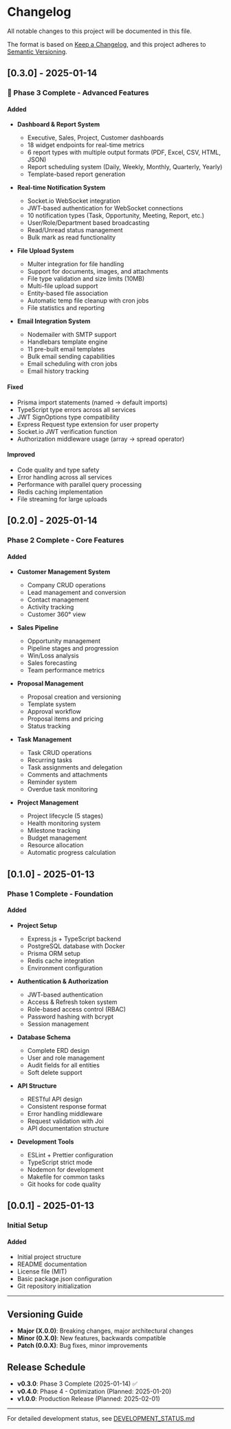 # Changelog

All notable changes to this project will be documented in this file.

The format is based on [Keep a Changelog](https://keepachangelog.com/en/1.0.0/),
and this project adheres to [Semantic Versioning](https://semver.org/spec/v2.0.0.html).

## [0.3.0] - 2025-01-14

### 🎉 Phase 3 Complete - Advanced Features

#### Added
- **Dashboard & Report System**
  - Executive, Sales, Project, Customer dashboards
  - 18 widget endpoints for real-time metrics
  - 6 report types with multiple output formats (PDF, Excel, CSV, HTML, JSON)
  - Report scheduling system (Daily, Weekly, Monthly, Quarterly, Yearly)
  - Template-based report generation

- **Real-time Notification System**
  - Socket.io WebSocket integration
  - JWT-based authentication for WebSocket connections
  - 10 notification types (Task, Opportunity, Meeting, Report, etc.)
  - User/Role/Department based broadcasting
  - Read/Unread status management
  - Bulk mark as read functionality

- **File Upload System**
  - Multer integration for file handling
  - Support for documents, images, and attachments
  - File type validation and size limits (10MB)
  - Multi-file upload support
  - Entity-based file association
  - Automatic temp file cleanup with cron jobs
  - File statistics and reporting

- **Email Integration System**
  - Nodemailer with SMTP support
  - Handlebars template engine
  - 11 pre-built email templates
  - Bulk email sending capabilities
  - Email scheduling with cron jobs
  - Email history tracking

#### Fixed
- Prisma import statements (named → default imports)
- TypeScript type errors across all services
- JWT SignOptions type compatibility
- Express Request type extension for user property
- Socket.io JWT verification function
- Authorization middleware usage (array → spread operator)

#### Improved
- Code quality and type safety
- Error handling across all services
- Performance with parallel query processing
- Redis caching implementation
- File streaming for large uploads

## [0.2.0] - 2025-01-14

### Phase 2 Complete - Core Features

#### Added
- **Customer Management System**
  - Company CRUD operations
  - Lead management and conversion
  - Contact management
  - Activity tracking
  - Customer 360° view

- **Sales Pipeline**
  - Opportunity management
  - Pipeline stages and progression
  - Win/Loss analysis
  - Sales forecasting
  - Team performance metrics

- **Proposal Management**
  - Proposal creation and versioning
  - Template system
  - Approval workflow
  - Proposal items and pricing
  - Status tracking

- **Task Management**
  - Task CRUD operations
  - Recurring tasks
  - Task assignments and delegation
  - Comments and attachments
  - Reminder system
  - Overdue task monitoring

- **Project Management**
  - Project lifecycle (5 stages)
  - Health monitoring system
  - Milestone tracking
  - Budget management
  - Resource allocation
  - Automatic progress calculation

## [0.1.0] - 2025-01-13

### Phase 1 Complete - Foundation

#### Added
- **Project Setup**
  - Express.js + TypeScript backend
  - PostgreSQL database with Docker
  - Prisma ORM setup
  - Redis cache integration
  - Environment configuration

- **Authentication & Authorization**
  - JWT-based authentication
  - Access & Refresh token system
  - Role-based access control (RBAC)
  - Password hashing with bcrypt
  - Session management

- **Database Schema**
  - Complete ERD design
  - User and role management
  - Audit fields for all entities
  - Soft delete support

- **API Structure**
  - RESTful API design
  - Consistent response format
  - Error handling middleware
  - Request validation with Joi
  - API documentation structure

- **Development Tools**
  - ESLint + Prettier configuration
  - TypeScript strict mode
  - Nodemon for development
  - Makefile for common tasks
  - Git hooks for code quality

## [0.0.1] - 2025-01-13

### Initial Setup

#### Added
- Initial project structure
- README documentation
- License file (MIT)
- Basic package.json configuration
- Git repository initialization

---

## Versioning Guide

- **Major (X.0.0)**: Breaking changes, major architectural changes
- **Minor (0.X.0)**: New features, backwards compatible
- **Patch (0.0.X)**: Bug fixes, minor improvements

## Release Schedule

- **v0.3.0**: Phase 3 Complete (2025-01-14) ✅
- **v0.4.0**: Phase 4 - Optimization (Planned: 2025-01-20)
- **v1.0.0**: Production Release (Planned: 2025-02-01)

---

For detailed development status, see [DEVELOPMENT_STATUS.md](docs/DEVELOPMENT_STATUS.md)